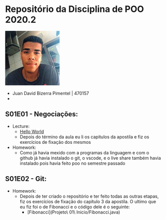 # Repositório da Disciplina de POO 2020.2
<img src="foto.jpg" width="175">

- Juan David Bizerra Pimentel | 470157
- 
## S01E01 - Negociações:
- Lecture:
    - [Hello World](Codigos_de_estudo/helloworld.java)
    - Depois do término da aula eu li os capitulos da apostila e fiz os exercícios de fixação dos mesmos
- Homework:
    - Como já havia mexido com a programas da linguagem e com o github já havia instalado o git, o vscode, e o live share também havia instalado pois havia feito poo no semestre passado

## S01E02 - Git:
- Homework:
    - Depois de ter criado o repositório e ter feito todas as outras etapas, fiz os exercícios de fixação do capítulo 3 da apostila. O ultimo que eu fiz foi o de Fibonacci e o código dele é o seguinte:
        - [Fibonacci](Projeto\ 01\ Inicio/Fibonacci.java)
